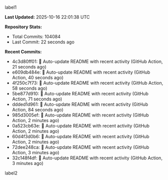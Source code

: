 
label1 
<!-- ACTIVITY_START -->
**Last Updated:** 2025-10-16 22:01:38 UTC

**Repository Stats:**
- Total Commits: 104084
- Last Commit: 22 seconds ago

**Recent Commits:**
- 4c3d80ff01: 🤖 Auto-update README with recent activity (GitHub Action, 21 seconds ago)
- e609db484e: 🤖 Auto-update README with recent activity (GitHub Action, 40 seconds ago)
- 4f250c7f73: 🤖 Auto-update README with recent activity (GitHub Action, 58 seconds ago)
- 5be877d910: 🤖 Auto-update README with recent activity (GitHub Action, 71 seconds ago)
- ddded1d961: 🤖 Auto-update README with recent activity (GitHub Action, 84 seconds ago)
- 985d3005ef: 🤖 Auto-update README with recent activity (GitHub Action, 2 minutes ago)
- 0a523cb63e: 🤖 Auto-update README with recent activity (GitHub Action, 2 minutes ago)
- 60d4f3d0b6: 🤖 Auto-update README with recent activity (GitHub Action, 2 minutes ago)
- 72dee248ca: 🤖 Auto-update README with recent activity (GitHub Action, 3 minutes ago)
- 32c148f4df: 🤖 Auto-update README with recent activity (GitHub Action, 3 minutes ago)
<!-- ACTIVITY_END -->

label2
